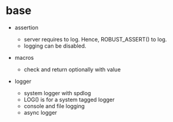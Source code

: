 # base

- assertion
  - server requires to log. Hence, ROBUST_ASSERT() to log.
  - logging can be disabled. 

- macros
  - check and return optionally with value

- logger
  - system logger with spdlog
  - LOG() is for a system tagged logger     
  - console and file logging
  - async logger
      

